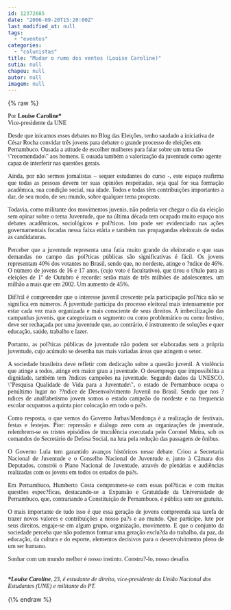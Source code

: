 ```yaml
---
id: 12372685
date: "2006-09-20T15:20:00Z"
last_modified_at: null
tags:
  - "eventos"
categories:
  - "colunistas"
title: "Mudar o rumo dos ventos (Louise Caroline)"
sutia: null
chapeu: null
autor: null
imagem: null
---
```

{\% raw %}
<p><P><FONT face=Verdana>Por <STRONG>Louise Caroline*</STRONG><BR>Vice-presidente da UNE</FONT></P></p>
<p><P><FONT face=Verdana>Desde que inicamos esses debates no Blog das Eleições, tenho saudado a iniciativa de César Rocha convidar três jovens para debater o grande processo de eleições em Pernambuco. Ousada a atitude de escolher mulheres para falar sobre um tema tão \"recomendado\" aos homens. E ousada também a valorização da juventude como agente capaz de interferir nas questões gerais.</FONT></P></p>
<p><P align=justify><FONT face=Verdana>Ainda, por não sermos jornalistas – sequer estudantes do curso -, este espaço reafirma que todas as pessoas devem ter suas opiniões respeitadas, seja qual for sua formação acadêmica, sua condição social, sua idade. Todos e todas têm contribuições importantes a dar, de seu modo, de seu mundo, sobre qualquer tema proposto. </FONT></P></p>
<p><P align=justify><FONT face=Verdana>Todavia, como militante dos movimentos juvenis, não poderia ver chegar o dia da eleição sem opinar sobre o tema Juventude, que na última década tem ocupado muito espaço nos debates acadêmicos, sociológicos e pol?ticos. Isto pode ser evidenciado nas ações governamentais focadas nessa faixa etária e também nas propagandas eleitorais de todas as candidaturas. </FONT></P></p>
<p><P align=justify><FONT face=Verdana>Perceber que a juventude representa uma fatia muito grande do eleitorado e que suas demandas no campo das pol?ticas públicas são significativas é fácil. Os jovens representam 40% dos votantes no Brasil, sendo que, no nordeste, atinge o ?ndice de 46%. O número de jovens de 16 e 17 anos, (cujo voto é facultativo), que tirou o t?tulo para as eleições de 1º de Outubro é recorde: serão mais de três milhões de adolescentes, um milhão a mais que em 2002. Um aumento de 45%. </FONT></P></p>
<p><P align=justify><FONT face=Verdana>Dif?cil é compreender que o interesse juvenil crescente pela participação pol?tica não se significa em números. A juventude participa do processo eleitoral mais intensamente por estar cada vez mais organizada e mais consciente de seus direitos. A imbecilização das campanhas juvenis, que categorizam o segmento ou como problemático ou como festivo, deve ser rechaçada por uma juventude que, ao contrário, é instrumento de soluções e quer educação, saúde, trabalho e lazer.</FONT></P></p>
<p><P align=justify><FONT face=Verdana>Portanto, as pol?ticas públicas de juventude não podem ser elaboradas sem a própria juventude, cujo acúmulo se desenha nas mais variadas áreas que atingem o setor.</FONT></P></p>
<p><P align=justify><FONT face=Verdana>A sociedade brasileira deve refletir com dedicação sobre a questão juvenil. A violência que atinge a todos, atinge em maior grau a juventude. O desemprego que impossibilita a dignidade, também tem ?ndices campeões na juventude. Segundo dados da UNESCO, \"Pesquisa Qualidade de Vida para a Juventude\", o estado de Pernambuco ocupa o penúltimo lugar no ??ndice de Desenvolvimento Juvenil no Brasil. Sendo que nos ?ndices de analfabetismo jovem somos o estado campeão do nordeste e na frequencia escolar ocupamos a quinta pior colocação em todo o pa?s.</FONT></P></p>
<p><P align=justify><FONT face=Verdana>Como resposta, o que vemos do Governo Jarbas/Mendonça é a realização de festivais, festas e festejos. Pior: repressão e diálogo zero com as organizações de juventude, relembrem-se os tristes episódios de truculência executada pelo Coronel Meira, sob os comandos do Secretário de Defesa Social, na luta pela redução das passagens de ônibus.</FONT></P></p>
<p><P align=justify><FONT face=Verdana>O Governo Lula tem garantido avanços históricos nesse debate. Criou a Secretaria Nacional de Juventude e o Conselho Nacional de Juventude e, junto à Câmara dos Deputados, constrói o Plano Nacional de Juventude, através de plenárias e audiências realizadas com os jovens em todos os estados do pa?s. </FONT></P></p>
<p><P align=justify><FONT face=Verdana>Em Pernambuco, Humberto Costa compromete-se com essas pol?ticas e com muitas questões espec?ficas, destacando-se a Expansão e Gratuidade da Universidade de Pernambuco, que, contrariando a Constituição de Pernambuco, é pública sem ser gratuita. </FONT></P></p>
<p><P align=justify><FONT face=Verdana>O mais importante de tudo isso é que essa geração de jovens compreenda sua tarefa de trazer novos valores e contribuições a nosso pa?s e ao mundo. Que participe, lute por seus direitos, engaje-se em algum grupo, organização, movimento. E que o conjunto da sociedade perceba que não podemos formar uma geração exclu?da do trabalho, da paz, da educação, da cultura e do esporte, elementos decisivos para o desenvolvimento pleno de um ser humano. </FONT></P></p>
<p><P align=justify><FONT face=Verdana>Sonhar com um mundo melhor é nosso instinto. Constru?-lo, nosso desafio.</FONT></P></p>
<p><P align=justify><FONT face=Verdana></FONT></P></p>
<p><P><BR><I><FONT face=\"Times New Roman\"><FONT face=Verdana><STRONG>*Louise Caroline</STRONG>, 23, é estudante de direito, vice-presidente da União Nacional dos Estudantes (UNE) e militante do PT.</FONT></P></I></FONT> </p>
{\% endraw %}